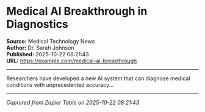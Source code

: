 # Medical AI Breakthrough in Diagnostics

**Source:** Medical Technology News  
**Author:** Dr. Sarah Johnson  
**Published:** 2025-10-22 08:21:43  
**URL:** https://example.com/medical-ai-breakthrough  

---

Researchers have developed a new AI system that can diagnose medical conditions with unprecedented accuracy...

---
*Captured from Zapier Table on 2025-10-22 08:21:43*
